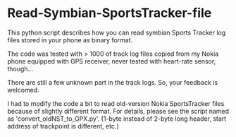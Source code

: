 # Read-Symbian-SportsTracker-file
This python script describes how you can read symbian Sports Tracker log files stored in 
your phone as binary format.

The code was tested with > 1000 of track log files copied from my Nokia phone equipped 
with GPS receiver, never tested with heart-rate sensor, though...

There are still a few unknown part in the track logs.  So, your feedback is welcomed.

I had to modify the code a bit to read old-version Nokia SportsTracker files because of 
slightly different format.  For details, please see the script named as 'convert_oldNST_to_GPX.py'.
(1-byte instead of 2-byte long header, start address of trackpoint is different, etc.)
